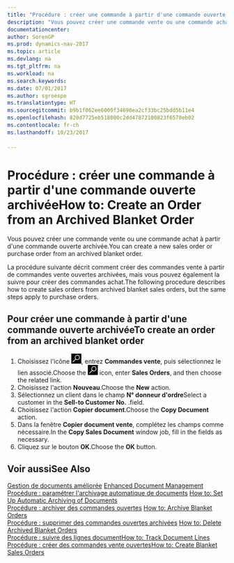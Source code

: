 ```yaml
---
title: "Procédure : créer une commande à partir d'une commande ouverte archivée"
description: "Vous pouvez créer une commande vente ou une commande achat à partir d'une commande ouverte archivée."
documentationcenter: 
author: SorenGP
ms.prod: dynamics-nav-2017
ms.topic: article
ms.devlang: na
ms.tgt_pltfrm: na
ms.workload: na
ms.search.keywords: 
ms.date: 07/01/2017
ms.author: sgroespe
ms.translationtype: HT
ms.sourcegitcommit: b9b1f062ee6009f34698ea2cf33bc25bdd5b11e4
ms.openlocfilehash: 820d7725eb518080c2dd47872100823f6570eb02
ms.contentlocale: fr-ch
ms.lasthandoff: 10/23/2017

---
```

# <a name="how-to-create-an-order-from-an-archived-blanket-order"></a><span data-ttu-id="59923-103">Procédure : créer une commande à partir d'une commande ouverte archivée</span><span class="sxs-lookup"><span data-stu-id="59923-103">How to: Create an Order from an Archived Blanket Order</span></span>
<span data-ttu-id="59923-104">Vous pouvez créer une commande vente ou une commande achat à partir d'une commande ouverte archivée.</span><span class="sxs-lookup"><span data-stu-id="59923-104">You can create a new sales order or purchase order from an archived blanket order.</span></span>  

<span data-ttu-id="59923-105">La procédure suivante décrit comment créer des commandes vente à partir de commandes vente ouvertes archivées, mais vous pouvez également la suivre pour créer des commandes achat.</span><span class="sxs-lookup"><span data-stu-id="59923-105">The following procedure describes how to create sales orders from archived blanket sales orders, but the same steps apply to purchase orders.</span></span>  

## <a name="to-create-an-order-from-an-archived-blanket-order"></a><span data-ttu-id="59923-106">Pour créer une commande à partir d'une commande ouverte archivée</span><span class="sxs-lookup"><span data-stu-id="59923-106">To create an order from an archived blanket order</span></span>  

1.  <span data-ttu-id="59923-107">Choisissez l'icône ![Page ou état pour la recherche](../../media/ui-search/search_small.png "icône Page ou état pour la recherche"), entrez **Commandes vente**, puis sélectionnez le lien associé.</span><span class="sxs-lookup"><span data-stu-id="59923-107">Choose the ![Search for Page or Report](../../media/ui-search/search_small.png "Search for Page or Report icon") icon, enter **Sales Orders**, and then choose the related link.</span></span>  
2.  <span data-ttu-id="59923-108">Choisissez l'action **Nouveau**.</span><span class="sxs-lookup"><span data-stu-id="59923-108">Choose the **New** action.</span></span>   
3.  <span data-ttu-id="59923-109">Sélectionnez un client dans le champ **N° donneur d'ordre**</span><span class="sxs-lookup"><span data-stu-id="59923-109">Select a customer in the **Sell-to Customer No.**</span></span> <span data-ttu-id="59923-110">.</span><span class="sxs-lookup"><span data-stu-id="59923-110">field.</span></span>  
4.  <span data-ttu-id="59923-111">Choisissez l'action **Copier document**.</span><span class="sxs-lookup"><span data-stu-id="59923-111">Choose the **Copy Document** action.</span></span>  
5.  <span data-ttu-id="59923-112">Dans la fenêtre **Copier document vente**, complétez les champs comme nécessaire.</span><span class="sxs-lookup"><span data-stu-id="59923-112">In the **Copy Sales Document** window job, fill in the fields as necessary.</span></span>
6.  <span data-ttu-id="59923-113">Cliquez sur le bouton **OK**.</span><span class="sxs-lookup"><span data-stu-id="59923-113">Choose the **OK** button.</span></span>  

## <a name="see-also"></a><span data-ttu-id="59923-114">Voir aussi</span><span class="sxs-lookup"><span data-stu-id="59923-114">See Also</span></span>  
 <span data-ttu-id="59923-115">[Gestion de documents améliorée](enhanced-document-management.md) </span><span class="sxs-lookup"><span data-stu-id="59923-115">[Enhanced Document Management](enhanced-document-management.md) </span></span>  
 <span data-ttu-id="59923-116">[Procédure : paramétrer l'archivage automatique de documents](how-to-set-up-automatic-archiving-of-documents.md) </span><span class="sxs-lookup"><span data-stu-id="59923-116">[How to: Set Up Automatic Archiving of Documents](how-to-set-up-automatic-archiving-of-documents.md) </span></span>  
 <span data-ttu-id="59923-117">[Procédure : archiver des commandes ouvertes](how-to-archive-blanket-orders.md) </span><span class="sxs-lookup"><span data-stu-id="59923-117">[How to: Archive Blanket Orders](how-to-archive-blanket-orders.md) </span></span>  
 <span data-ttu-id="59923-118">[Procédure : supprimer des commandes ouvertes archivées](how-to-delete-archived-blanket-orders.md) </span><span class="sxs-lookup"><span data-stu-id="59923-118">[How to: Delete Archived Blanket Orders](how-to-delete-archived-blanket-orders.md) </span></span>  
 [<span data-ttu-id="59923-119">Procédure : suivre des lignes document</span><span class="sxs-lookup"><span data-stu-id="59923-119">How to: Track Document Lines</span></span>](how-to-track-document-lines.md)  
 [<span data-ttu-id="59923-120">Procédure : créer des commandes vente ouvertes</span><span class="sxs-lookup"><span data-stu-id="59923-120">How to: Create Blanket Sales Orders</span></span>](../../sales-how-to-create-blanket-sales-orders.md) 

